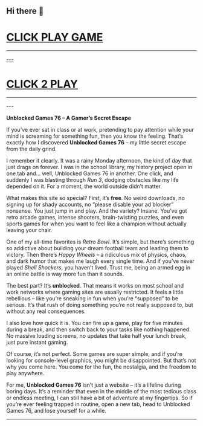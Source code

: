## Hi there 👋

<h1><a href="https://lesson-5.guru">CLICK PLAY GAME</h1>
<HR>---
<H1><a href="https://subjectnotes.website/">CLICK 2 PLAY </a></H1>
<HR>---




**Unblocked Games 76 – A Gamer’s Secret Escape**

If you’ve ever sat in class or at work, pretending to pay attention while your mind is screaming for something fun, then you know the feeling. That’s exactly how I discovered **Unblocked Games 76** – my little secret escape from the daily grind.

I remember it clearly. It was a rainy Monday afternoon, the kind of day that just drags on forever. I was in the school library, my history project open in one tab and… well, Unblocked Games 76 in another. One click, and suddenly I was blasting through *Run 3*, dodging obstacles like my life depended on it. For a moment, the world outside didn’t matter.

What makes this site so special? First, it’s **free**. No weird downloads, no signing up for shady accounts, no “please disable your ad blocker” nonsense. You just jump in and play. And the variety? Insane. You’ve got retro arcade games, intense shooters, brain-twisting puzzles, and even sports games for when you want to feel like a champion without actually leaving your chair.

One of my all-time favorites is *Retro Bowl*. It’s simple, but there’s something so addictive about building your dream football team and leading them to victory. Then there’s *Happy Wheels* – a ridiculous mix of physics, chaos, and dark humor that makes me laugh every single time. And if you’ve never played *Shell Shockers*, you haven’t lived. Trust me, being an armed egg in an online battle is way more fun than it sounds.

The best part? It’s **unblocked**. That means it works on most school and work networks where gaming sites are usually restricted. It feels a little rebellious – like you’re sneaking in fun when you’re “supposed” to be serious. It’s that rush of doing something you’re not really supposed to, but without any real consequences.

I also love how quick it is. You can fire up a game, play for five minutes during a break, and then switch back to your tasks like nothing happened. No massive loading screens, no updates that take half your lunch break, just pure instant gaming.

Of course, it’s not perfect. Some games are super simple, and if you’re looking for console-level graphics, you might be disappointed. But that’s not why you come here. You come for the fun, the nostalgia, and the freedom to play anywhere.

For me, **Unblocked Games 76** isn’t just a website – it’s a lifeline during boring days. It’s a reminder that even in the middle of the most tedious class or endless meeting, I can still have a bit of adventure at my fingertips. So if you’re ever feeling trapped in routine, open a new tab, head to Unblocked Games 76, and lose yourself for a while.

---

